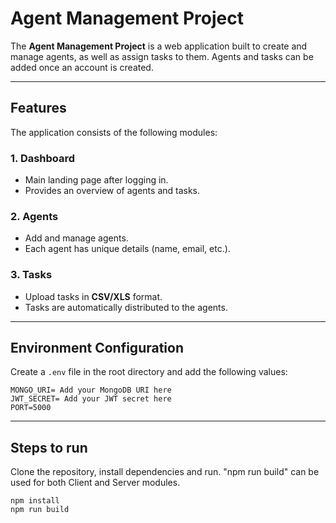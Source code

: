 # Agent Management Project

The **Agent Management Project** is a web application built to create and manage agents, as well as assign tasks to them. Agents and tasks can be added once an account is created.  

---

## Features
The application consists of the following modules:

### 1. **Dashboard**
- Main landing page after logging in.
- Provides an overview of agents and tasks.

### 2. **Agents**
- Add and manage agents.
- Each agent has unique details (name, email, etc.).

### 3. **Tasks**
- Upload tasks in **CSV/XLS** format.
- Tasks are automatically distributed to the agents.

---

## Environment Configuration
Create a `.env` file in the root directory and add the following values:

```env
MONGO_URI= Add your MongoDB URI here
JWT_SECRET= Add your JWT secret here
PORT=5000
```
---
## Steps to run
Clone the repository, install dependencies and run. "npm run build" can be used for both Client and Server modules.

```env
npm install
npm run build
